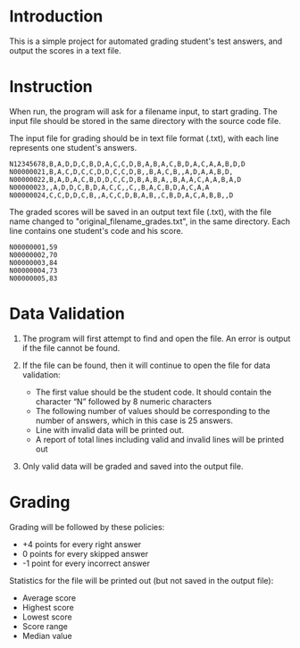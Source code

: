 # Introduction
This is a simple project for automated grading student's test answers, and output the scores in a text file.

# Instruction
When run, the program will ask for a filename input, to start grading. The input file should be stored in the same directory with the source code file.

The input file for grading should be in text file format (.txt), with each line represents one student's answers.
```
N12345678,B,A,D,D,C,B,D,A,C,C,D,B,A,B,A,C,B,D,A,C,A,A,B,D,D
N00000021,B,A,C,D,C,C,D,D,C,C,D,B,,B,A,C,B,,A,D,A,A,B,D,
N00000022,B,A,D,A,C,B,D,D,C,C,D,B,A,B,A,,B,A,A,C,A,A,B,A,D
N00000023,,A,D,D,C,B,D,A,C,C,,C,,B,A,C,B,D,A,C,A,A
N00000024,C,C,D,D,C,B,,A,C,C,D,B,A,B,,C,B,D,A,C,A,B,B,,D
```
The graded scores will be saved in an output text file (.txt), with the file name changed to "original_filename_grades.txt", in the same directory. Each line contains one student's code and his score.
```
N00000001,59
N00000002,70
N00000003,84
N00000004,73
N00000005,83
```
# Data Validation
1. The program will first attempt to find and open the file. An error is output if the file cannot be found. 

2. If the file can be found, then it will continue to open the file for data validation: 
   * The first value should be the student code. It should contain the character “N” followed by 8 numeric characters
   * The following number of values should be corresponding to the number of answers, which in this case is 25 answers. 
   * Line with invalid data will be printed out. 
   * A report of total lines including valid and invalid lines will  be printed out

3. Only valid data will be graded and saved into the output file. 

# Grading
Grading will be followed by these policies:
* +4 points for every right answer
* 0 points for every skipped answer
* -1 point for every incorrect answer

Statistics for the file will be printed out (but not saved in the output file):
* Average score
* Highest score
* Lowest score
* Score range
* Median value